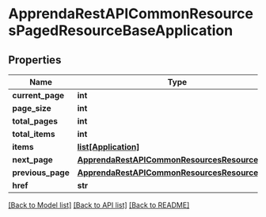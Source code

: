 # ApprendaRestAPICommonResourcesPagedResourceBaseApplication

## Properties
Name | Type | Description | Notes
------------ | ------------- | ------------- | -------------
**current_page** | **int** |  | [optional] 
**page_size** | **int** |  | [optional] 
**total_pages** | **int** |  | [optional] 
**total_items** | **int** |  | [optional] 
**items** | [**list[Application]**](Application.md) |  | [optional] 
**next_page** | [**ApprendaRestAPICommonResourcesResourceBase**](ApprendaRestAPICommonResourcesResourceBase.md) |  | [optional] 
**previous_page** | [**ApprendaRestAPICommonResourcesResourceBase**](ApprendaRestAPICommonResourcesResourceBase.md) |  | [optional] 
**href** | **str** |  | [optional] 

[[Back to Model list]](../README.md#documentation-for-models) [[Back to API list]](../README.md#documentation-for-api-endpoints) [[Back to README]](../README.md)


